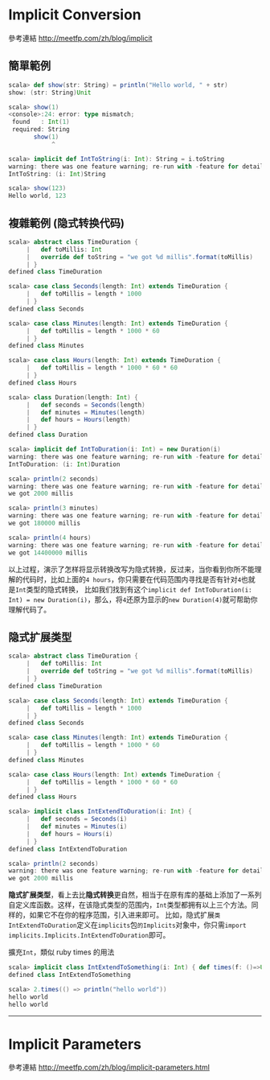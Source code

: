 # Implicit Conversion

參考連結 http://meetfp.com/zh/blog/implicit

## 簡單範例
```scala
scala> def show(str: String) = println("Hello world, " + str)
show: (str: String)Unit

scala> show(1)
<console>:24: error: type mismatch;
 found   : Int(1)
 required: String
       show(1)
            ^

scala> implicit def IntToString(i: Int): String = i.toString
warning: there was one feature warning; re-run with -feature for details
IntToString: (i: Int)String

scala> show(123)
Hello world, 123
```

## 複雜範例 (隐式转换代码)
```scala
scala> abstract class TimeDuration {
     |   def toMillis: Int
     |   override def toString = "we got %d millis".format(toMillis)
     | }
defined class TimeDuration

scala> case class Seconds(length: Int) extends TimeDuration {
     |   def toMillis = length * 1000
     | }
defined class Seconds

scala> case class Minutes(length: Int) extends TimeDuration {
     |   def toMillis = length * 1000 * 60
     | }
defined class Minutes

scala> case class Hours(length: Int) extends TimeDuration {
     |   def toMillis = length * 1000 * 60 * 60
     | }
defined class Hours

scala> class Duration(length: Int) {
     |   def seconds = Seconds(length)
     |   def minutes = Minutes(length)
     |   def hours = Hours(length)
     | }
defined class Duration

scala> implicit def IntToDuration(i: Int) = new Duration(i)
warning: there was one feature warning; re-run with -feature for details
IntToDuration: (i: Int)Duration

scala> println(2 seconds)
warning: there was one feature warning; re-run with -feature for details
we got 2000 millis

scala> println(3 minutes)
warning: there was one feature warning; re-run with -feature for details
we got 180000 millis

scala> println(4 hours)
warning: there was one feature warning; re-run with -feature for details
we got 14400000 millis
```

以上过程，演示了怎样将显示转换改写为隐式转换，反过来，当你看到你所不能理解的代码时，比如上面的```4 hours```，你只需要在代码范围内寻找是否有针对```4```也就是```Int```类型的隐式转换， 比如我们找到有这个```implicit def IntToDuration(i: Int) = new Duration(i)```，那么，将```4```还原为显示的```new Duration(4)```就可帮助你理解代码了。

## 隐式扩展类型
```scala
scala> abstract class TimeDuration {
     |   def toMillis: Int
     |   override def toString = "we got %d millis".format(toMillis)
     | }
defined class TimeDuration

scala> case class Seconds(length: Int) extends TimeDuration {
     |   def toMillis = length * 1000
     | }
defined class Seconds

scala> case class Minutes(length: Int) extends TimeDuration {
     |   def toMillis = length * 1000 * 60
     | }
defined class Minutes

scala> case class Hours(length: Int) extends TimeDuration {
     |   def toMillis = length * 1000 * 60 * 60
     | }
defined class Hours

scala> implicit class IntExtendToDuration(i: Int) {
     |   def seconds = Seconds(i)
     |   def minutes = Minutes(i)
     |   def hours = Hours(i)
     | }
defined class IntExtendToDuration

scala> println(2 seconds)
warning: there was one feature warning; re-run with -feature for details
we got 2000 millis
```

**隐式扩展类型**，看上去比**隐式转换**更自然，相当于在原有库的基础上添加了一系列自定义库函数。这样，在该隐式类型的范围内，```Int```类型都拥有以上三个方法。同样的，如果它不在你的程序范围，引入进来即可。 比如，隐式扩展```类IntExtendToDuration```定义在```implicits```包```的Implicits```对象中，你只需```import implicits.Implicits.IntExtendToDuration```即可。

擴充```Int```，類似 ruby times 的用法
```scala
scala> implicit class IntExtendToSomething(i: Int) { def times(f: ()=>Unit) = {(1 to i).foreach(_ => f())} }
defined class IntExtendToSomething

scala> 2.times(() => println("hello world"))
hello world
hello world
```


___
# Implicit Parameters

參考連結 http://meetfp.com/zh/blog/implicit-parameters.html

